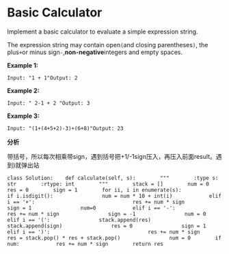 # Basic Calculator

Implement a basic calculator to evaluate a simple expression string.

The expression string may contain open`(`and closing parentheses`)`, the plus`+`or minus sign`-`,**non-negative**integers and empty spaces.

**Example 1:**

```text
Input: "1 + 1"Output: 2
```

**Example 2:**

```text
Input: " 2-1 + 2 "Output: 3
```

**Example 3:**

```text
Input: "(1+(4+5+2)-3)+(6+8)"Output: 23
```

  
**分析**

带括号，所以每次相乘带sign，遇到括号把+1/-1sign压入，再压入前面result。遇到\)就弹出站

```text
class Solution:    def calculate(self, s):        """        :type s: str        :rtype: int        """        stack = []        num = 0        res = 0        sign = 1        for ii, i in enumerate(s):            if i.isdigit():                num = num * 10 + int(i)            elif i == '+':                                res += num * sign                sign = 1                num=0            elif i == '-':                               res += num * sign                sign = -1                num = 0            elif i == '(':                stack.append(res)                stack.append(sign)                res = 0                sign = 1            elif i == ')':                                res += num * sign                res = stack.pop() * res + stack.pop()                num = 0        if num:            res += num * sign        return res
```

